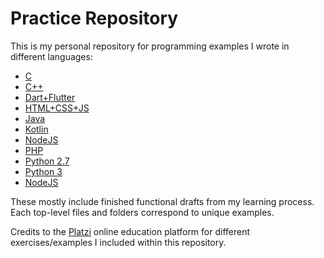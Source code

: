 # Practice Repository

This is my personal repository for programming examples I wrote in different languages:

* [C](/C)
* [C++](/C++)
* [Dart+Flutter](/Dart+Flutter)
* [HTML+CSS+JS](/Web)
* [Java](/Java)
* [Kotlin](/Kotlin)
* [NodeJS](/NodeJS)
* [PHP](PHP)
* [Python 2.7](/Python2.7)
* [Python 3](/Python3)
* [NodeJS](/nodeJS)

These mostly include finished functional drafts from my learning process. Each top-level files and folders correspond to unique examples.

Credits to the [Platzi](https://platzi.com/) online education platform for different exercises/examples I included within this repository.